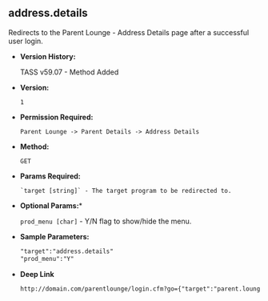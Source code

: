 **address.details**
----
  Redirects to the Parent Lounge - Address Details page after a successful user login.

* **Version History:**

    TASS v59.07 - Method Added

* **Version:**

  	`1`

* **Permission Required:**

  	`Parent Lounge -> Parent Details -> Address Details`

* **Method:**

  	`GET`
  
*  **Params Required:**

	   `target [string]` - The target program to be redirected to.

*  **Optional Params:***

    `prod_menu [char]` - Y/N flag to show/hide the menu.
    
* **Sample Parameters:**

	```HTML
	"target":"address.details"
	"prod_menu":"Y"
	```

* **Deep Link**

	```HTML
	http://domain.com/parentlounge/login.cfm?go={"target":"parent.lounge.home.page","prod_menu":"Y"}
	```

